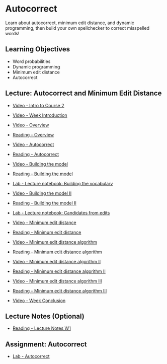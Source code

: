 # Autocorrect

Learn about autocorrect, minimum edit distance, and dynamic programming, then build your own spellchecker to correct misspelled words!

## Learning Objectives

- Word probabilities
- Dynamic programming
- Minimum edit distance
- Autocorrect

## Lecture: Autocorrect and Minimum Edit Distance

- [Video - Intro to Course 2](https://www.coursera.org/learn/probabilistic-models-in-nlp/lecture/Z7TZ9/intro-to-course-2)

- [Video - Week Introduction](https://www.coursera.org/learn/probabilistic-models-in-nlp/lecture/pjjA1/week-introduction)

- [Video - Overview](https://www.coursera.org/learn/probabilistic-models-in-nlp/lecture/ZTOqC/overview)

- [Reading - Overview](https://www.coursera.org/learn/probabilistic-models-in-nlp/supplement/ap1cF/overview)

- [Video - Autocorrect](https://www.coursera.org/learn/probabilistic-models-in-nlp/lecture/alIBT/autocorrect)

- [Reading - Autocorrect](https://www.coursera.org/learn/probabilistic-models-in-nlp/supplement/zCyLo/autocorrectc)

- [Video - Building the model](https://www.coursera.org/learn/probabilistic-models-in-nlp/lecture/2X33p/building-the-model)

- [Reading - Building the model](https://www.coursera.org/learn/probabilistic-models-in-nlp/supplement/SB0aq/building-the-model)

- [Lab - Lecture notebook: Building the vocabulary](./Labs/C2_W1_lecture_nb_01_building_the_vocabulary_model.ipynb)

- [Video - Building the model II](https://www.coursera.org/learn/probabilistic-models-in-nlp/lecture/HcuzT/building-the-model-ii)

- [Reading - Building the model II](https://www.coursera.org/learn/probabilistic-models-in-nlp/supplement/NaSrM/building-the-model-ii)

- [Lab - Lecture notebook: Candidates from edits](./Labs/C2_W1_lecture_nb_02_candidates_from_edits.ipynb)

- [Video - Minimum edit distance](https://www.coursera.org/learn/probabilistic-models-in-nlp/lecture/mbrxw/minimum-edit-distance)

- [Reading - Minimum edit distance](https://www.coursera.org/learn/probabilistic-models-in-nlp/supplement/sYxbc/minimum-edit-distance)

- [Video - Minimum edit distance algorithm](https://www.coursera.org/learn/probabilistic-models-in-nlp/lecture/NHRZQ/minimum-edit-distance-algorithm)

- [Reading - Minimum edit distance algorithm](https://www.coursera.org/learn/probabilistic-models-in-nlp/supplement/7IeNU/minimum-edit-distance-algorithm)

- [Video - Minimum edit distance algorithm II](https://www.coursera.org/learn/probabilistic-models-in-nlp/lecture/bvYJa/minimum-edit-distance-algorithm-ii)

- [Reading - Minimum edit distance algorithm II](https://www.coursera.org/learn/probabilistic-models-in-nlp/supplement/3EvOV/minimum-edit-distance-algorithm-ii)

- [Video - Minimum edit distance algorithm III](https://www.coursera.org/learn/probabilistic-models-in-nlp/lecture/dCLWU/minimum-edit-distance-algorithm-iii)

- [Reading - Minimum edit distance algorithm III](https://www.coursera.org/learn/probabilistic-models-in-nlp/supplement/Fi4mT/minimum-edit-distance-iii)

- [Video - Week Conclusion](https://www.coursera.org/learn/probabilistic-models-in-nlp/lecture/hEEbo/week-conclusion)

## Lecture Notes (Optional)

- [Reading - Lecture Notes W1](./Readings/C2_W1.pdf)

## Assignment: Autocorrect

- [Lab - Autocorrect](./Labs/C2_W1_Assignment.ipynb)
